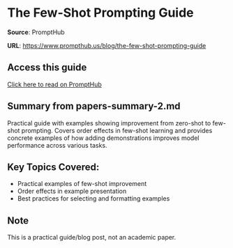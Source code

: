 # The Few-Shot Prompting Guide

**Source**: PromptHub

**URL**: https://www.prompthub.us/blog/the-few-shot-prompting-guide

## Access this guide

[Click here to read on PromptHub](https://www.prompthub.us/blog/the-few-shot-prompting-guide)

## Summary from papers-summary-2.md

Practical guide with examples showing improvement from zero-shot to few-shot prompting. Covers order effects in few-shot learning and provides concrete examples of how adding demonstrations improves model performance across various tasks.

## Key Topics Covered:
- Practical examples of few-shot improvement
- Order effects in example presentation
- Best practices for selecting and formatting examples

## Note

This is a practical guide/blog post, not an academic paper.
